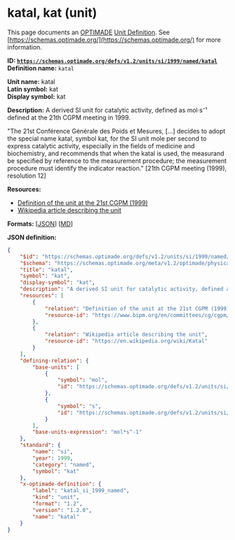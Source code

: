 # katal, kat (unit)

This page documents an [OPTIMADE](https://www.optimade.org/) [Unit Definition](https://schemas.optimade.org/#definitions). See [https://schemas.optimade.org/](https://schemas.optimade.org/) for more information.

**ID: [`https://schemas.optimade.org/defs/v1.2/units/si/1999/named/katal`](https://schemas.optimade.org/defs/v1.2/units/si/1999/named/katal.md)**  
**Definition name:** `katal`

**Unit name:** katal  
**Latin symbol:** kat  
**Display symbol:** kat  
  
**Description:** A derived SI unit for catalytic activity, defined as mol·s⁻¹ defined at the 21th CGPM meeting in 1999.

"The 21st Conférence Générale des Poids et Mesures, [...] decides to adopt the special name katal, symbol kat, for the SI unit mole per second to express catalytic activity, especially in the fields of medicine and biochemistry, and recommends that when the katal is used, the measurand be specified by reference to the measurement procedure; the measurement procedure must identify the indicator reaction." [21th CGPM meeting (1999), resolution 12]

**Resources:**

- [Definition of the unit at the 21st CGPM (1999)](https://www.bipm.org/en/committees/cg/cgpm/21-1999/resolution-12)
- [Wikipedia article describing the unit](https://en.wikipedia.org/wiki/Katal)


**Formats:** [[JSON](katal.json)] [[MD](katal.md)]

**JSON definition:**

``` json
{
    "$id": "https://schemas.optimade.org/defs/v1.2/units/si/1999/named/katal",
    "$schema": "https://schemas.optimade.org/meta/v1.2/optimade/physical_unit_definition.json",
    "title": "katal",
    "symbol": "kat",
    "display-symbol": "kat",
    "description": "A derived SI unit for catalytic activity, defined as mol\u00b7s\u207b\u00b9 defined at the 21th CGPM meeting in 1999.\n\n\"The 21st Conf\u00e9rence G\u00e9n\u00e9rale des Poids et Mesures, [...] decides to adopt the special name katal, symbol kat, for the SI unit mole per second to express catalytic activity, especially in the fields of medicine and biochemistry, and recommends that when the katal is used, the measurand be specified by reference to the measurement procedure; the measurement procedure must identify the indicator reaction.\" [21th CGPM meeting (1999), resolution 12]",
    "resources": [
        {
            "relation": "Definition of the unit at the 21st CGPM (1999)",
            "resource-id": "https://www.bipm.org/en/committees/cg/cgpm/21-1999/resolution-12"
        },
        {
            "relation": "Wikipedia article describing the unit",
            "resource-id": "https://en.wikipedia.org/wiki/Katal"
        }
    ],
    "defining-relation": {
        "base-units": [
            {
                "symbol": "mol",
                "id": "https://schemas.optimade.org/defs/v1.2/units/si/1971/base/mole"
            },
            {
                "symbol": "s",
                "id": "https://schemas.optimade.org/defs/v1.2/units/si/1967/base/second"
            }
        ],
        "base-units-expression": "mol*s^-1"
    },
    "standard": {
        "name": "si",
        "year": 1999,
        "category": "named",
        "symbol": "kat"
    },
    "x-optimade-definition": {
        "label": "katal_si_1999_named",
        "kind": "unit",
        "format": "1.2",
        "version": "1.2.0",
        "name": "katal"
    }
}
```
